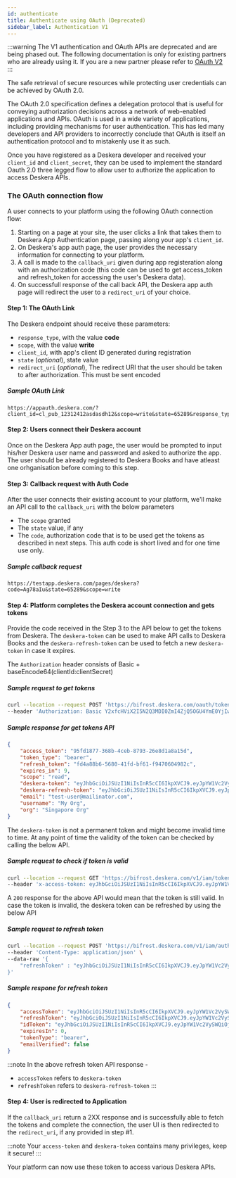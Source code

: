 ```yaml
---
id: authenticate
title: Authenticate using OAuth (Deprecated)
sidebar_label: Authentication V1
---
```


:::warning
The V1 authentication and OAuth APIs are deprecated and are being phased out. The following documentation is only for existing partners who are already using it. If you are a new partner please refer to [OAuth V2](oauthv2.md)
:::

The safe retrieval of secure resources while protecting user credentials can be achieved by OAuth 2.0.

The OAuth 2.0 specification defines a delegation protocol that is useful for conveying authorization decisions across a network of web-enabled applications and APIs. OAuth is used in a wide variety of applications, including providing mechanisms for user authentication. This has led many developers and API providers to incorrectly conclude that OAuth is itself an authentication protocol and to mistakenly use it as such.

Once you have registered as a Deskera developer and received your `client_id` and `client_secret`, they can be used to implement the standard Oauth 2.0 three legged flow to allow user to authorize the application to access Deskera APIs.

### The OAuth connection flow
A user connects to your platform using the following OAuth connection flow:

1. Starting on a page at your site, the user clicks a link that takes them to Deskera App Authentication page, passing along your app's `client_id`.
2. On Deskera's app auth page, the user provides the necessary information for connecting to your platform.
3. A call is made to the `callback_uri` given during app registeration along with an authorization code (this code can be used to get access_token and refresh_token for accessing the user's Deskera data).
4. On successfull response  of the call back API, the Deskera app auth page will redirect the user to a `redirect_uri` of your choice.

#### Step 1: The OAuth Link

The Deskera endpoint should receive these parameters:
- `response_type`, with the value **code**
- `scope`, with the value **write**
- `client_id`, with app's client ID generated during registration
- `state` (*optional*), state value
- `redirect_uri` (*optional*), The redirect URI that the user should be taken  to after authorization. This must be sent encoded


##### Sample OAuth Link

```
https://appauth.deskera.com/?client_id=cl_pub_12312412asdasdh12&scope=write&state=65289&response_type=code&redirect_uri=https%3A%2F%2Ftestapp.deskera.com%2Fpages%2Fdeskera
```

#### Step 2: Users connect their Deskera account

Once on the Deskera App auth page, the user would be prompted to input his/her Deskera user name and password and asked to authorize the app. The user should be already registered to Deskera Books and have atleast one orhganisation before coming to this step.

#### Step 3: Callback request with Auth Code

After the user connects their existing account to your platform, we'll make an API call to the `callback_uri` with the below parameters
- The `scope` granted
- The `state` value, if any
- The `code`, authorization code that is to be used get the tokens as described in next steps. This auth code is short lived and for one time use only.

##### Sample callback request

```
https://testapp.deskera.com/pages/deskera?code=Ag78aIu&state=65289&scope=write
```

#### Step 4: Platform completes the Deskera account connection and gets tokens

Provide the code received in the Step 3 to the API below to get the tokens from Deskera. The `deskera-token` can be used to make API calls to Deskera Books and the `deskera-refresh-token` can be used to fetch a new `deskera-token` in case it expires.

The `Authorization` header consists of Basic + baseEncode64(clientId:clientSecret)

##### Sample request to get tokens
```bash
curl --location --request POST 'https://bifrost.deskera.com/oauth/token?grant_type=authorization_code&scope=read+write&code=0P2xhb' \
--header 'Authorization: Basic Y2xfcHViX2I5N2Q3MDI0ZmI4ZjQ5OGU4YmE0YjIwOTljMmRhMjAyOmNsX3ByaXZfNmZ'
```


##### Sample response for get tokens API
```json
{
    "access_token": "95fd1877-368b-4ceb-8793-26e8d1a8a15d",
    "token_type": "bearer",
    "refresh_token": "fd4a88b6-5680-41fd-bf61-f9470604982c",
    "expires_in": 9,
    "scope": "read",
    "deskera-token": "eyJhbGciOiJSUzI1NiIsInR5cCI6IkpXVCJ9.eyJpYW1Vc2VySWQiOjEyNzQ3LCJ3ZWJzaXRlIjoiU2lu",
    "deskera-refresh-token": "eyJhbGciOiJSUzI1NiIsInR5cCI6IkpXVCJ9.eyJpYW1Vc2VySWQiOjEyNzQ3LCJ3ZWJzaXRlIjoiU2luZ2Fwb3JlIE9yZyIsImlzT3JnU2V0Ijp0cnVlLCJ1c2VyX25hbWUiOiIx",
    "email": "test-user@mailinator.com",
    "username": "My Org",
    "org": "Singapore Org"
}
```

The `deskera-token` is not a permanent token and might become invalid time to time. At any point of time the validity of the token can be checked by calling the below API.

##### Sample request to check if token is valid

```bash
curl --location --request GET 'https://bifrost.deskera.com/v1/iam/token/app/validate' \
--header 'x-access-token: eyJhbGciOiJSUzI1NiIsInR5cCI6IkpXVCJ9.eyJpYW1Vc2VySWQiOjEyNzQ3LCJ3ZWJzaXRlIjoiU2luZ2Fwb3JlIE9yZyIsImlzT3J'
```

A `200` response for the above API would mean that the token is still valid.
In case the token is invalid, the deskera token can be refreshed by using the below API

##### Sample request to refresh token

```bash
curl --location --request POST 'https://bifrost.deskera.com/v1/iam/auth/app/getrefreshtoken' \
--header 'Content-Type: application/json' \
--data-raw '{
    "refreshToken" : "eyJhbGciOiJSUzI1NiIsInR5cCI6IkpXVCJ9.eyJpYW1Vc2VySWQiOjEyNzQ3LCJ3ZWJzaXRlIjoiU2luZ2Fwb3JlIE9yZyIsImlzT3JnU2V0Ijp0cnVlLCJ1c2V"
}'
```

##### Sample respone for refresh token

```json
{
    "accessToken": "eyJhbGciOiJSUzI1NiIsInR5cCI6IkpXVCJ9.eyJpYW1Vc2VySWQiOjEyNzQ3LCJ3ZWJzaXRlIjoiU2luZ2Fwb3JlIE9yZyIsImlzT3JnU2V0Ijp0cnVlLCJ1c2Vy",
    "refreshToken": "eyJhbGciOiJSUzI1NiIsInR5cCI6IkpXVCJ9.eyJpYW1Vc2VySWQiOjEyNzQ3LCJ3ZWJzaXRlIjoiU2luZ2Fwb3JlIE9yZyIsImlzT3JnU2V0Ijp0cnVlLCJ1c2Vy",
    "idToken": "eyJhbGciOiJSUzI1NiIsInR5cCI6IkpXVCJ9.eyJpYW1Vc2VySWQiOjEyNzQ3LCJ3ZWJzaXRlIjoiU2luZ2Fwb3JlIE9yZyIsImlzT3JnU2V0Ijp0cnVlLCJ1c2VyX",
    "expiresIn": 0,
    "tokenType": "bearer",
    "emailVerified": false
}
```

:::note
In the above refresh token API response - 
- `accessToken` refers to `deskera-token` 
- `refreshToken` refers to `deskera-refresh-token`
:::


#### Step 4: User is redirected to Application

If the `callback_uri` return a 2XX response and is successfully able to fetch the tokens and complete the connection, the user UI is then redirected to the `redirect_uri`, if any provided in step #1.


:::note
Your `access-token` and `deskera-token` contains many privileges, keep it secure!
:::

Your platform can now use these token to access various Deskera APIs.



